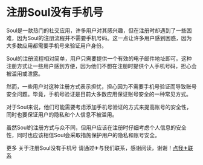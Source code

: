 # 注册Soul没有手机号

Soul是一款热门的社交应用，许多用户对其感兴趣，但在注册时却遇到了一些困难，因为Soul的注册流程并不需要手机号码。这一点让许多用户感到困惑，因为大多数应用都需要手机号来验证用户身份。

Soul的注册流程相对简单，用户只需要提供一个有效的电子邮件地址即可。这种注册方式让一些用户感到方便，因为他们不想在注册时提供个人手机号码，担心会被滥用或泄露。

然而，一些用户对这种注册方式表示担忧，担心因为不需要手机号验证而导致账号安全问题。毕竟，手机号验证是目前大多数应用保证账号安全的一种常见方式。

对于Soul来说，他们可能需要考虑添加手机号验证的方式来提高账号的安全性，同时也要保证用户的隐私和个人信息不被滥用。

虽然Soul的注册方式与众不同，但用户应该在注册时仔细考虑个人信息的安全性，同时也应该相信Soul会采取措施保护用户的隐私和账号安全。

更多 关于注册Soul没有手机号 请通过✈与我们联系，感谢阅读，谢谢！[点我✈联系](https://w.k02.cc)